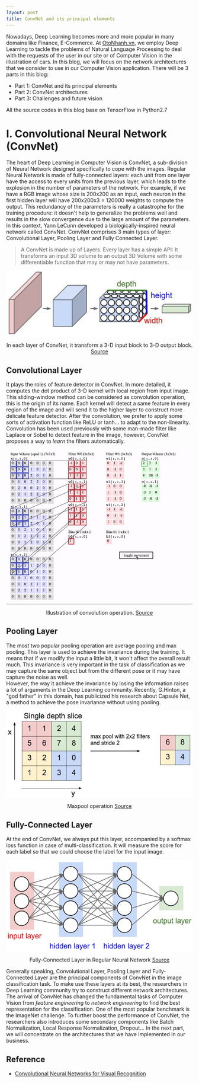 ```yaml
---
layout: post
title: ConvNet and its principal elements
---
```


Nowadays, Deep Learning becomes more and more popular in many domains like Finance, E-Commerce. At [OtoNhanh.vn](https://otonhanh.vn), we employ Deep Learning to tackle the problems of Natural Language Processing to deal with the requests of the user in our site or of Computer Vision in the illustration of cars. In this blog, we will focus on the network architectures that we consider to use in our Computer Vision application. There will be 3 parts in this blog:  

- Part 1: ConvNet and its principal elements
- Part 2: ConvNet architectures
- Part 3: Challenges and future vision

All the source codes in this blog base on TensorFlow in Python2.7

# I. Convolutional Neural Network (ConvNet)

The heart of Deep Learning in Computer Vision is ConvNet, a sub-division of Neural Network designed specifically to cope with the images. Regular Neural Network is made of fully-connected layers: each unit from one layer have the access to every units from the previous layer, which leads to the explosion in the number of parameters of the network. For example, if we have a RGB image whose size is 200x200 as an input, each neuron in the first hidden layer will have 200x200x3 = 120000 weights to compute the output. This redundancy of the parameters is really a catastrophe for the training procedure: it doesn't help to generalize the problems well and results in the slow convergence due to the large amount of the parameters.  
In this context, Yann LeCunn developed a biologically-inspired neural network called ConvNet. ConvNet comprises 3 main types of layer: Convolutional Layer, Pooling Layer and Fully Connected Layer.  
> A ConvNet is made up of Layers. Every layer has a simple API: It transforms an input 3D volume to an output 3D Volume
with some differentiable function that may or may not have parameters.  

<p align="center">
 <img src="/img/Introduction_CNN/cnn.jpeg" alt="" align="middle">
 <div align="center">In each layer of ConvNet, it transform a 3-D input block to 3-D output block. <a href="http://cs231n.github.io/assets/cnn/cnn.jpeg">Source</a></div>
</p>  

## Convolutional Layer

It plays the roles of feature detector in ConvNet. In more detailed, it computes the dot product of 3-D kernel with local region from input image. This sliding-window method can be considered as convolution operation, this is the origin of its name. Each kernel will detect a same feature in every region of the image and will send it to the higher layer to construct more delicate feature detector. After the convolution, we prefer to apply some sorts of activation function like ReLU or tanh... to adapt to the non-linearity.  
Convolution has been used previously with some man-made filter like Laplace or Sobel to detect feature in the image, however, ConvNet proposes a way to *learn* the filters automatically.  

<p align="center">
 <img src="/img/Introduction_CNN/conv-layer.gif" alt="" align="middle">
 <div align="center">Illustration of convolution operation. <a href="http://cs231n.github.io/convolutional-networks/">Source</a></div>
</p> 

## Pooling Layer

The most two popular pooling operation are average pooling and max pooling. This layer is used to achieve the invariance during the training. It means that if we modify the input a little bit, it won't affect the overall result much. This invariance is very important in the task of classification as we may capture the same object but from the different pose or it may have capture the noise as well.  
However, the way it achieve the invariance by losing the information raises a lot of arguments in the Deep Learning community. Recently, G.Hinton, a "god father" in this domain, has publicized his research about Capsule Net, a method to achieve the pose invariance without using pooling.  

<p align="center">
 <img src="/img/Introduction_CNN/maxpool.jpeg" alt="" align="middle">
 <div align="center">Maxpool operation <a href="http://cs231n.github.io/assets/cnn/maxpool.jpeg">Source</a></div>
</p>    

## Fully-Connected Layer

At the end of ConvNet, we always put this layer, accompanied by a softmax loss 
function in case of multi-classification. It will measure the score for each label so that we could choose the label for 
the input image.  

<p align="center">
 <img src="/img/Introduction_CNN/neural_net2.jpeg" alt="" align="middle">
 <div align="center">Fully-Connected Layer in Regular Neural Network <a href="http://cs231n.github.io/assets/nn1/neural_net2.jpeg">Source</a></div>
</p>  

Generally speaking, Convolutional Layer, Pooling Layer and Fully-Connected Layer are the principal components of ConvNet in the image classification task. To make use these layers at its best, the researchers in Deep Learning community try to construct different network architectures. The arrival of ConvNet has changed the fundamental tasks of Computer Vision from *feature engineering* to *network engineering* to find the best representation for the classification. One of the most popular benchmark is the ImageNet challenge. To further boost the performance of ConvNet, the researchers also introduces some secondary components like Batch Normalization, Local Response Normalization, Dropout...
In the next part, we will concentrate on the architectures that we have implemented in our business.  

## Reference

- [Convolutional Neural Networks for Visual Recognition](http://cs231n.github.io/convolutional-networks/)  
